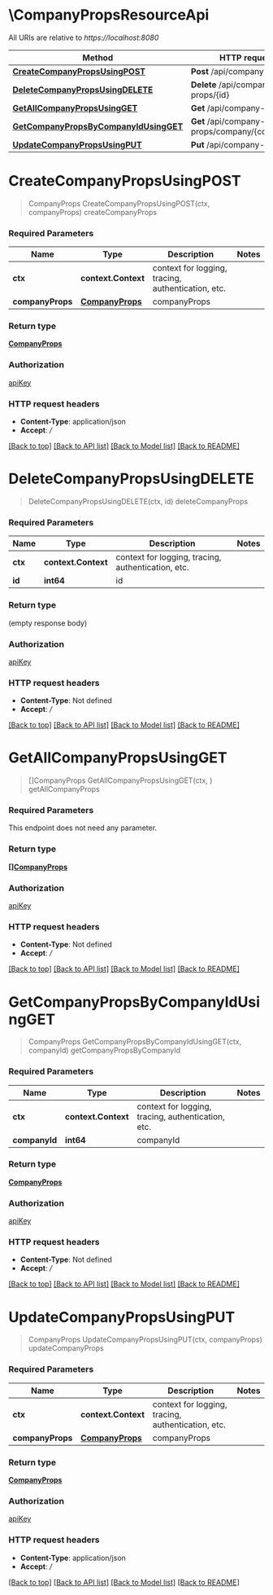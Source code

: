 # \CompanyPropsResourceApi

All URIs are relative to *https://localhost:8080*

Method | HTTP request | Description
------------- | ------------- | -------------
[**CreateCompanyPropsUsingPOST**](CompanyPropsResourceApi.md#CreateCompanyPropsUsingPOST) | **Post** /api/company-props | createCompanyProps
[**DeleteCompanyPropsUsingDELETE**](CompanyPropsResourceApi.md#DeleteCompanyPropsUsingDELETE) | **Delete** /api/company-props/{id} | deleteCompanyProps
[**GetAllCompanyPropsUsingGET**](CompanyPropsResourceApi.md#GetAllCompanyPropsUsingGET) | **Get** /api/company-props | getAllCompanyProps
[**GetCompanyPropsByCompanyIdUsingGET**](CompanyPropsResourceApi.md#GetCompanyPropsByCompanyIdUsingGET) | **Get** /api/company-props/company/{companyId} | getCompanyPropsByCompanyId
[**UpdateCompanyPropsUsingPUT**](CompanyPropsResourceApi.md#UpdateCompanyPropsUsingPUT) | **Put** /api/company-props | updateCompanyProps


# **CreateCompanyPropsUsingPOST**
> CompanyProps CreateCompanyPropsUsingPOST(ctx, companyProps)
createCompanyProps

### Required Parameters

Name | Type | Description  | Notes
------------- | ------------- | ------------- | -------------
 **ctx** | **context.Context** | context for logging, tracing, authentication, etc.
  **companyProps** | [**CompanyProps**](CompanyProps.md)| companyProps | 

### Return type

[**CompanyProps**](CompanyProps.md)

### Authorization

[apiKey](../README.md#apiKey)

### HTTP request headers

 - **Content-Type**: application/json
 - **Accept**: */*

[[Back to top]](#) [[Back to API list]](../README.md#documentation-for-api-endpoints) [[Back to Model list]](../README.md#documentation-for-models) [[Back to README]](../README.md)

# **DeleteCompanyPropsUsingDELETE**
> DeleteCompanyPropsUsingDELETE(ctx, id)
deleteCompanyProps

### Required Parameters

Name | Type | Description  | Notes
------------- | ------------- | ------------- | -------------
 **ctx** | **context.Context** | context for logging, tracing, authentication, etc.
  **id** | **int64**| id | 

### Return type

 (empty response body)

### Authorization

[apiKey](../README.md#apiKey)

### HTTP request headers

 - **Content-Type**: Not defined
 - **Accept**: */*

[[Back to top]](#) [[Back to API list]](../README.md#documentation-for-api-endpoints) [[Back to Model list]](../README.md#documentation-for-models) [[Back to README]](../README.md)

# **GetAllCompanyPropsUsingGET**
> []CompanyProps GetAllCompanyPropsUsingGET(ctx, )
getAllCompanyProps

### Required Parameters
This endpoint does not need any parameter.

### Return type

[**[]CompanyProps**](CompanyProps.md)

### Authorization

[apiKey](../README.md#apiKey)

### HTTP request headers

 - **Content-Type**: Not defined
 - **Accept**: */*

[[Back to top]](#) [[Back to API list]](../README.md#documentation-for-api-endpoints) [[Back to Model list]](../README.md#documentation-for-models) [[Back to README]](../README.md)

# **GetCompanyPropsByCompanyIdUsingGET**
> CompanyProps GetCompanyPropsByCompanyIdUsingGET(ctx, companyId)
getCompanyPropsByCompanyId

### Required Parameters

Name | Type | Description  | Notes
------------- | ------------- | ------------- | -------------
 **ctx** | **context.Context** | context for logging, tracing, authentication, etc.
  **companyId** | **int64**| companyId | 

### Return type

[**CompanyProps**](CompanyProps.md)

### Authorization

[apiKey](../README.md#apiKey)

### HTTP request headers

 - **Content-Type**: Not defined
 - **Accept**: */*

[[Back to top]](#) [[Back to API list]](../README.md#documentation-for-api-endpoints) [[Back to Model list]](../README.md#documentation-for-models) [[Back to README]](../README.md)

# **UpdateCompanyPropsUsingPUT**
> CompanyProps UpdateCompanyPropsUsingPUT(ctx, companyProps)
updateCompanyProps

### Required Parameters

Name | Type | Description  | Notes
------------- | ------------- | ------------- | -------------
 **ctx** | **context.Context** | context for logging, tracing, authentication, etc.
  **companyProps** | [**CompanyProps**](CompanyProps.md)| companyProps | 

### Return type

[**CompanyProps**](CompanyProps.md)

### Authorization

[apiKey](../README.md#apiKey)

### HTTP request headers

 - **Content-Type**: application/json
 - **Accept**: */*

[[Back to top]](#) [[Back to API list]](../README.md#documentation-for-api-endpoints) [[Back to Model list]](../README.md#documentation-for-models) [[Back to README]](../README.md)

